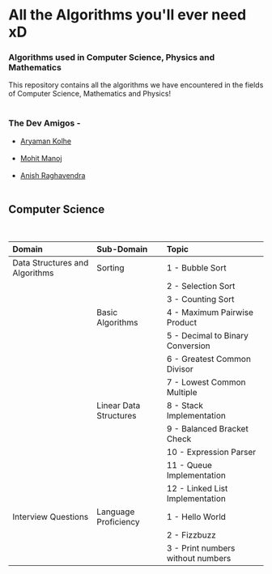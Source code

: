 # All the Algorithms you'll ever need xD
### Algorithms used in Computer Science, Physics and Mathematics

This repository contains all the algorithms we have encountered in the fields of Computer Science, Mathematics and Physics!
<br><br>

### The Dev Amigos -
<ul>
    <li><a href="https://github.com/Chasmiccoder">Aryaman Kolhe</a></li><br>
    <li><a href="https://github.com/lolzone13">Mohit Manoj</a></li><br>
    <li><a href="https://github.com/z404">Anish Raghavendra</a></li><br>
</ul>

## Computer Science
<p>
<br>
<!--
(I) Basic - <br>
    1) Bubble Sort <br>
    2) Selection Sort <br>
    3) Counting Sort <br>
    4) Graph Traversal <br>
        i) Breadth First Search <br>
        ii) Depth First Search <br>
<b><i>1) Data Structures and Algorithms (Fundamentals)</i></b>
<ol>
    <li><i>a) Sorting -</i>
        <ol>
-->

<!--
<table>
    <thead>
        <th><b>Domain</b></th>
        <th><b>Sub-Domain</b></th>
        <th><b>Topic</b></th>
    </thead>
    <tr>
        <td><i>1) Data Structures and Algorithms (Fundamentals)</i></td>
        <td>a) Sorting</td>
        <td>i) Bubble Sort [p1]</td>
    </tr>
    <tr>
        <td></td>
        <td></td>
        <td>ii) Selection Sort [p2]</td>
    </tr>
    <tr>
        <td></td>
        <td></td>
        <td>iii) Counting Sort [p3]</td>
    </tr>
    <tr>
        <td></td>
        <td>b) Stack Implementation</td>
        <td>i) Balanced Bracket Check [p4]</td>
    </tr>
    <tr>
        <td></td>
        <td>c) Interview Related</td>
        <td>i) Fizzbuzz Problem [p5]</td>
    </tr>
    <tr>
        <td><i>2) Machine Learning</i></td>
        <td>a) Supervised Learning</td>
        <td>i) Regression</td>
    </tr>
    <tr>
        <td></td>
        <td></td>
        <td>ii) Classification [p1] (KNN, MLP)</td>
</table>
-->

|Domain|Sub-Domain|Topic|
|:-----|:---------|:----|
|Data Structures and Algorithms|Sorting|1 - Bubble Sort|
|||2 - Selection Sort|
|||3 - Counting Sort|
||Basic Algorithms|4 - Maximum Pairwise Product|
|||5 - Decimal to Binary Conversion|
|||6 - Greatest Common Divisor|
|||7 - Lowest Common Multiple|
||Linear Data Structures|8 - Stack Implementation|
|||9 - Balanced Bracket Check|
|||10 - Expression Parser|
|||11 - Queue Implementation|
|||12 - Linked List Implementation|
|Interview Questions|Language Proficiency|1 - Hello World|
|||2 - Fizzbuzz|
|||3 - Print numbers without numbers|


</p>

<!--
## Physics
Work in Progress..
-->
